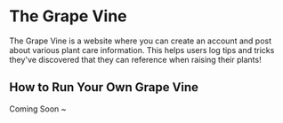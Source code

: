 # The Grape Vine
The Grape Vine is a website where you can create an account and post about various plant care information. 
This helps users log tips and tricks they've discovered that they can reference when raising their plants!

## How to Run Your Own Grape Vine
Coming Soon ~
